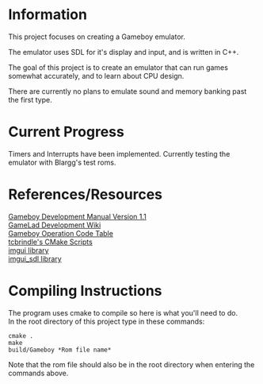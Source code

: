 # Information  
This project focuses on creating a Gameboy emulator.

The emulator uses SDL for it's display and input, and is written in C++.  

The goal of this project is to create an emulator that can run games somewhat accurately, and to learn about CPU design.  

There are currently no plans to emulate sound and memory banking past the first type.    

# Current Progress  
Timers and Interrupts have been implemented. Currently testing the emulator with Blargg's test roms.  

# References/Resources    
[Gameboy Development Manual Version 1.1](https://archive.org/details/GameBoyProgManVer1.1)  
[GameLad Development Wiki](https://github.com/Dooskington/GameLad/wiki)  
[Gameboy Operation Code Table](https://izik1.github.io/gbops/)  
[tcbrindle's CMake Scripts](https://github.com/tcbrindle/sdl2-cmake-scripts)  
[imgui library](https://github.com/ocornut/imgui)  
[imgui_sdl library](https://github.com/Tyyppi77/imgui_sdl)  

# Compiling Instructions  
The program uses cmake to compile so here is what you'll need to do.  
In the root directory of this project type in these commands:  
```
cmake .
make
build/Gameboy *Rom file name*
```
  
Note that the rom file should also be in the root directory when entering the commands above.
